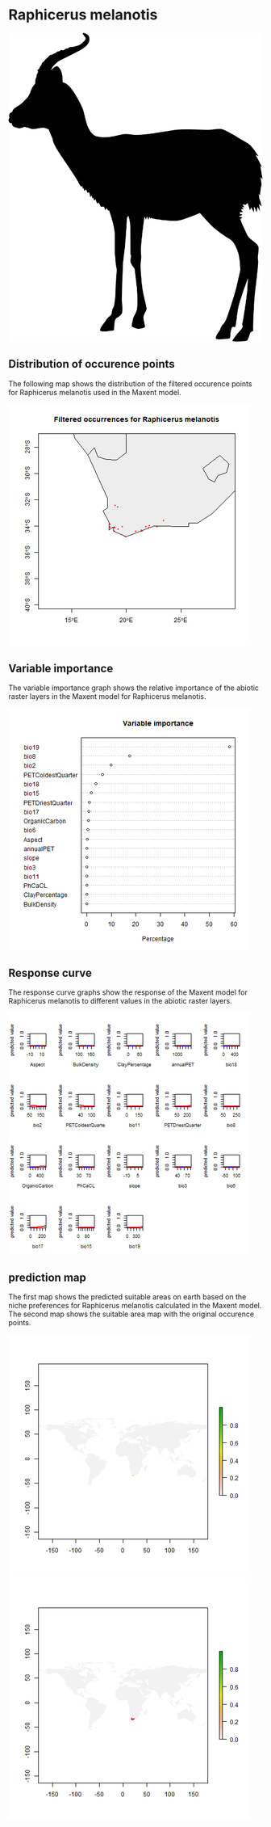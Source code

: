 # Raphicerus melanotis 

![](image_taxa.png) 

## Distribution of occurence points 
The following map shows the distribution of the filtered occurence points for Raphicerus melanotis used in the Maxent model. 

![](occurrences.png)
    
## Variable importance 
The variable importance graph shows the relative importance of the abiotic raster layers in the  Maxent model for Raphicerus melanotis. 

![](valid_maxent_variable_importance.png)
    
## Response curve 
The response curve graphs show the response of the Maxent model for Raphicerus melanotis to different values in the abiotic raster layers. 

![](valid_maxent_response_curve.png)
    
## prediction map 
The first map shows the predicted suitable areas on earth based on the niche preferences for Raphicerus melanotis calculated in the Maxent model. The second map shows the suitable area map with the original occurence points.

![](prediction_map.png)
![](prediction_occurence_map.png)
    
